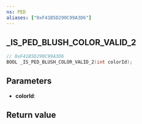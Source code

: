 ```yaml
---
ns: PED
aliases: ["0xF41B5D290C99A3D6"]
---
```

## _IS_PED_BLUSH_COLOR_VALID_2

```c
// 0xF41B5D290C99A3D6
BOOL _IS_PED_BLUSH_COLOR_VALID_2(int colorId);
```

## Parameters
* **colorId**: 

## Return value
